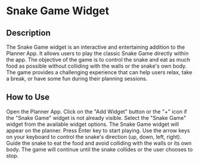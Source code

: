 # Snake Game Widget

## Description

The Snake Game widget is an interactive and entertaining addition to the Planner App. It allows users to play the classic Snake Game directly within the app. The objective of the game is to control the snake and eat as much food as possible without colliding with the walls or the snake's own body. The game provides a challenging experience that can help users relax, take a break, or have some fun during their planning sessions.

## How to Use

Open the Planner App.
Click on the "Add Widget" button or the "+" icon if the "Snake Game" widget is not already visible.
Select the "Snake Game" widget from the available widget options.
The Snake Game widget will appear on the planner.
Press Enter key to start playing.
Use the arrow keys on your keyboard to control the snake's direction (up, down, left, right).
Guide the snake to eat the food and avoid colliding with the walls or its own body.
The game will continue until the snake collides or the user chooses to stop.
